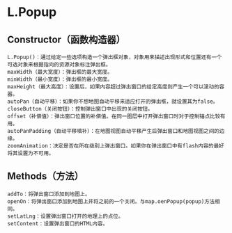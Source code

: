 #   L.Popup
##  Constructor（函数构造器）
    L.Popup()：通过给定一些选项构造一个弹出框对象，对象用来描述出现形式和位置还有一个可选对象来根据指向的资源对象标注弹出框。
    maxWidth（最大宽度）：弹出框的最大宽度。
    minWidth（最小宽度）：弹出框的最小宽度。
    maxHeight（最大高度）：设置后，如果内容超过弹出窗口的给定高度则产生一个可以滚动的容器。
    autoPan（自动平移）：如果你不想地图自动平移来适应打开的弹出框，就设置其为false。
    closeButton（关闭按钮）：控制弹出窗口中出现的关闭按钮。
    offset（补偿值）：弹出窗口位置的补偿值。在同一图层中打开弹出窗口时对于控制锚点比较有用。
    autoPanPadding（自动平移填补）：在地图视图自动平移产生后弹出窗口和地图视图之间的边缘。
    zoomAnimation：决定是否在所在级别上弹出窗口。如果你在弹出窗口中有flash内容的最好将其设置为不可用。
##  Methods（方法）
    addTo：将弹出窗口添加到地图上。
    openOn：将弹出窗口添加到地图上并将之前的一个关闭。与map.oenPopup(popup)方法相同。
    setLatLng：设置弹出窗口打开的地理上的点位。
    setContent：设置弹出窗口的HTML内容。